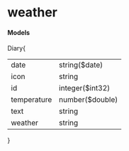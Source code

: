 # weather

#### Models
<div id="model-Diary" class="model-container"><span class="models-jump-to-path"><!-- react-empty: 557 --></span><span class="model-box"><div class="model-box"><span class="model"><span class=""><span class="pointer"><span class="model-title"><span class="model-title__text">Diary</span></span></span><span class="pointer"><span class="model-toggle"></span></span><span class="brace-open object">{</span><span class="inner-object"><table class="model"><tbody><tr class="property-row"><td><!-- react-text: 581 -->date<!-- /react-text --></td><td><span class="model"><span class="prop"><span class="prop-type">string</span><span class="prop-format"><!-- react-text: 587 -->($<!-- /react-text --><!-- react-text: 588 -->date<!-- /react-text --><!-- react-text: 589 -->)<!-- /react-text --></span></span></span></td></tr><tr class="property-row"><td><!-- react-text: 592 -->icon<!-- /react-text --></td><td><span class="model"><span class="prop"><span class="prop-type">string</span></span></span></td></tr><tr class="property-row"><td><!-- react-text: 599 -->id<!-- /react-text --></td><td><span class="model"><span class="prop"><span class="prop-type">integer</span><span class="prop-format"><!-- react-text: 605 -->($<!-- /react-text --><!-- react-text: 606 -->int32<!-- /react-text --><!-- react-text: 607 -->)<!-- /react-text --></span></span></span></td></tr><tr class="property-row"><td><!-- react-text: 610 -->temperature<!-- /react-text --></td><td><span class="model"><span class="prop"><span class="prop-type">number</span><span class="prop-format"><!-- react-text: 616 -->($<!-- /react-text --><!-- react-text: 617 -->double<!-- /react-text --><!-- react-text: 618 -->)<!-- /react-text --></span></span></span></td></tr><tr class="property-row"><td><!-- react-text: 621 -->text<!-- /react-text --></td><td><span class="model"><span class="prop"><span class="prop-type">string</span></span></span></td></tr><tr class="property-row"><td><!-- react-text: 628 -->weather<!-- /react-text --></td><td><span class="model"><span class="prop"><span class="prop-type">string</span></span></span></td></tr></tbody></table></span><span class="brace-close">}</span></span></span></div></span></div>
